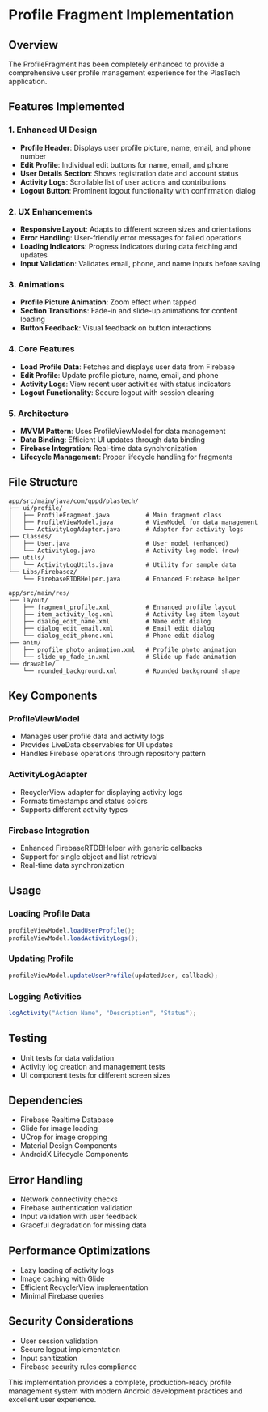 # Profile Fragment Implementation

## Overview
The ProfileFragment has been completely enhanced to provide a comprehensive user profile management experience for the PlasTech application.

## Features Implemented

### 1. Enhanced UI Design
- **Profile Header**: Displays user profile picture, name, email, and phone number
- **Edit Profile**: Individual edit buttons for name, email, and phone
- **User Details Section**: Shows registration date and account status
- **Activity Logs**: Scrollable list of user actions and contributions
- **Logout Button**: Prominent logout functionality with confirmation dialog

### 2. UX Enhancements
- **Responsive Layout**: Adapts to different screen sizes and orientations
- **Error Handling**: User-friendly error messages for failed operations
- **Loading Indicators**: Progress indicators during data fetching and updates
- **Input Validation**: Validates email, phone, and name inputs before saving

### 3. Animations
- **Profile Picture Animation**: Zoom effect when tapped
- **Section Transitions**: Fade-in and slide-up animations for content loading
- **Button Feedback**: Visual feedback on button interactions

### 4. Core Features
- **Load Profile Data**: Fetches and displays user data from Firebase
- **Edit Profile**: Update profile picture, name, email, and phone
- **Activity Logs**: View recent user activities with status indicators
- **Logout Functionality**: Secure logout with session clearing

### 5. Architecture
- **MVVM Pattern**: Uses ProfileViewModel for data management
- **Data Binding**: Efficient UI updates through data binding
- **Firebase Integration**: Real-time data synchronization
- **Lifecycle Management**: Proper lifecycle handling for fragments

## File Structure

```
app/src/main/java/com/qppd/plastech/
├── ui/profile/
│   ├── ProfileFragment.java          # Main fragment class
│   ├── ProfileViewModel.java         # ViewModel for data management
│   └── ActivityLogAdapter.java       # Adapter for activity logs
├── Classes/
│   ├── User.java                     # User model (enhanced)
│   └── ActivityLog.java              # Activity log model (new)
├── utils/
│   └── ActivityLogUtils.java         # Utility for sample data
└── Libs/Firebasez/
    └── FirebaseRTDBHelper.java       # Enhanced Firebase helper

app/src/main/res/
├── layout/
│   ├── fragment_profile.xml          # Enhanced profile layout
│   ├── item_activity_log.xml         # Activity log item layout
│   ├── dialog_edit_name.xml          # Name edit dialog
│   ├── dialog_edit_email.xml         # Email edit dialog
│   └── dialog_edit_phone.xml         # Phone edit dialog
├── anim/
│   ├── profile_photo_animation.xml   # Profile photo animation
│   └── slide_up_fade_in.xml          # Slide up fade animation
└── drawable/
    └── rounded_background.xml        # Rounded background shape
```

## Key Components

### ProfileViewModel
- Manages user profile data and activity logs
- Provides LiveData observables for UI updates
- Handles Firebase operations through repository pattern

### ActivityLogAdapter
- RecyclerView adapter for displaying activity logs
- Formats timestamps and status colors
- Supports different activity types

### Firebase Integration
- Enhanced FirebaseRTDBHelper with generic callbacks
- Support for single object and list retrieval
- Real-time data synchronization

## Usage

### Loading Profile Data
```java
profileViewModel.loadUserProfile();
profileViewModel.loadActivityLogs();
```

### Updating Profile
```java
profileViewModel.updateUserProfile(updatedUser, callback);
```

### Logging Activities
```java
logActivity("Action Name", "Description", "Status");
```

## Testing
- Unit tests for data validation
- Activity log creation and management tests
- UI component tests for different screen sizes

## Dependencies
- Firebase Realtime Database
- Glide for image loading
- UCrop for image cropping
- Material Design Components
- AndroidX Lifecycle Components

## Error Handling
- Network connectivity checks
- Firebase authentication validation
- Input validation with user feedback
- Graceful degradation for missing data

## Performance Optimizations
- Lazy loading of activity logs
- Image caching with Glide
- Efficient RecyclerView implementation
- Minimal Firebase queries

## Security Considerations
- User session validation
- Secure logout implementation
- Input sanitization
- Firebase security rules compliance

This implementation provides a complete, production-ready profile management system with modern Android development practices and excellent user experience.
